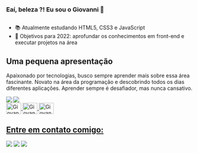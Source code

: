 ### Eaí, beleza ?! Eu sou o Giovanni 👋
##
- 📚 Atualmente estudando HTML5, CSS3 e JavaScript
- 🎯 Objetivos para 2022: aprofundar os conhecimentos em front-end e executar projetos na área

## Uma pequena apresentação

Apaixonado por tecnologias, busco sempre aprender mais sobre essa área fascinante.
Novato na área da programação e descobrindo todos os dias diferentes aplicações.
Aprender sempre é desafiador, mas nunca cansativo.

<div align="center">
  <a href="https://github.com/GiovanniGuimaraes">
  <img align="left" src="https://github-readme-stats.vercel.app/api?username=GiovanniGuimaraes&show_icons=true&theme=highcontrast&include_all_commits=true&count_private=true"/>
  <img align="left" src="https://github-readme-stats.vercel.app/api/top-langs/?username=GiovanniGuimaraes&layout=compact&langs_count=7&theme=highcontrast"/>
</div>
<div style="display: inline_block"><br>
  <img align="center" alt="Giovanni-HTML" height="30" width="40" src="https://cdn.jsdelivr.net/gh/devicons/devicon/icons/html5/html5-original-wordmark.svg">
  <img align="center" alt="Giovanni-CSS" height="30" width="40" src="https://cdn.jsdelivr.net/gh/devicons/devicon/icons/css3/css3-original-wordmark.svg">
  <img align="center" alt="Giovanni-Js" height="30" width="40" src="https://cdn.jsdelivr.net/gh/devicons/devicon/icons/javascript/javascript-original.svg">
</div>
  
  ## Entre em contato comigo:
  <div>
  <a href="https://instagram.com/gigioguimaraes" target="_blank"><img src="https://img.shields.io/badge/-Instagram-%23E4405F?style=for-the-badge&logo=instagram&logoColor=white" target="_blank"></a> 
  <a href = "mailto:giovanniguimaraes.f@gmail.com"><img src="https://img.shields.io/badge/-Gmail-%23333?style=for-the-badge&logo=gmail&logoColor=white" target="_blank"></a>
  <a href="https://www.linkedin.com/in/giovanni-guimarães-ferreira" target="_blank"><img src="https://img.shields.io/badge/-LinkedIn-%230077B5?style=for-the-badge&logo=linkedin&logoColor=white" target="_blank"></a>
  </div>
